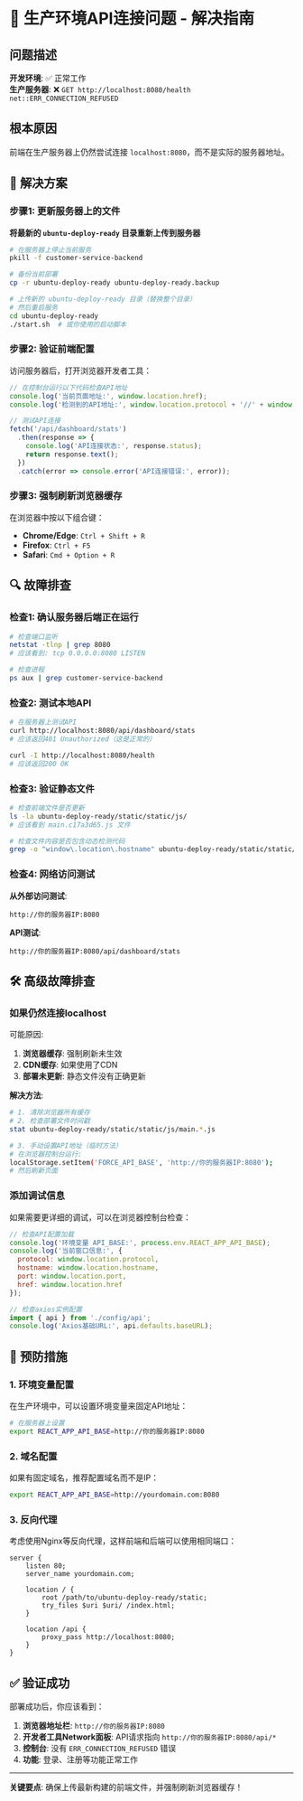# 🚨 生产环境API连接问题 - 解决指南

## 问题描述
**开发环境**: ✅ 正常工作  
**生产服务器**: ❌ `GET http://localhost:8080/health net::ERR_CONNECTION_REFUSED`

## 根本原因
前端在生产服务器上仍然尝试连接 `localhost:8080`，而不是实际的服务器地址。

## 🎯 解决方案

### 步骤1: 更新服务器上的文件

**将最新的 `ubuntu-deploy-ready` 目录重新上传到服务器**

```bash
# 在服务器上停止当前服务
pkill -f customer-service-backend

# 备份当前部署
cp -r ubuntu-deploy-ready ubuntu-deploy-ready.backup

# 上传新的 ubuntu-deploy-ready 目录（替换整个目录）
# 然后重启服务
cd ubuntu-deploy-ready
./start.sh  # 或你使用的启动脚本
```

### 步骤2: 验证前端配置

访问服务器后，打开浏览器开发者工具：

```javascript
// 在控制台运行以下代码检查API地址
console.log('当前页面地址:', window.location.href);
console.log('检测到的API地址:', window.location.protocol + '//' + window.location.hostname + ':8080');

// 测试API连接
fetch('/api/dashboard/stats')
  .then(response => {
    console.log('API连接状态:', response.status);
    return response.text();
  })
  .catch(error => console.error('API连接错误:', error));
```

### 步骤3: 强制刷新浏览器缓存

在浏览器中按以下组合键：
- **Chrome/Edge**: `Ctrl + Shift + R`
- **Firefox**: `Ctrl + F5`
- **Safari**: `Cmd + Option + R`

## 🔍 故障排查

### 检查1: 确认服务器后端正在运行

```bash
# 检查端口监听
netstat -tlnp | grep 8080
# 应该看到: tcp 0.0.0.0:8080 LISTEN

# 检查进程
ps aux | grep customer-service-backend
```

### 检查2: 测试本地API

```bash
# 在服务器上测试API
curl http://localhost:8080/api/dashboard/stats
# 应该返回401 Unauthorized（这是正常的）

curl -I http://localhost:8080/health
# 应该返回200 OK
```

### 检查3: 验证静态文件

```bash
# 检查前端文件是否更新
ls -la ubuntu-deploy-ready/static/static/js/
# 应该看到 main.c17a3d65.js 文件

# 检查文件内容是否包含动态检测代码
grep -o "window\.location\.hostname" ubuntu-deploy-ready/static/static/js/main.*.js
```

### 检查4: 网络访问测试

**从外部访问测试**:
```
http://你的服务器IP:8080
```

**API测试**:
```
http://你的服务器IP:8080/api/dashboard/stats
```

## 🛠️ 高级故障排查

### 如果仍然连接localhost

可能原因:
1. **浏览器缓存**: 强制刷新未生效
2. **CDN缓存**: 如果使用了CDN
3. **部署未更新**: 静态文件没有正确更新

**解决方法**:

```bash
# 1. 清除浏览器所有缓存
# 2. 检查部署文件时间戳
stat ubuntu-deploy-ready/static/static/js/main.*.js

# 3. 手动设置API地址（临时方法）
# 在浏览器控制台运行:
localStorage.setItem('FORCE_API_BASE', 'http://你的服务器IP:8080');
# 然后刷新页面
```

### 添加调试信息

如果需要更详细的调试，可以在浏览器控制台检查：

```javascript
// 检查API配置加载
console.log('环境变量 API_BASE:', process.env.REACT_APP_API_BASE);
console.log('当前窗口信息:', {
  protocol: window.location.protocol,
  hostname: window.location.hostname,
  port: window.location.port,
  href: window.location.href
});

// 检查axios实例配置
import { api } from './config/api';
console.log('Axios基础URL:', api.defaults.baseURL);
```

## 🎯 预防措施

### 1. 环境变量配置

在生产环境中，可以设置环境变量来固定API地址：

```bash
# 在服务器上设置
export REACT_APP_API_BASE=http://你的服务器IP:8080
```

### 2. 域名配置

如果有固定域名，推荐配置域名而不是IP：

```bash
export REACT_APP_API_BASE=http://yourdomain.com:8080
```

### 3. 反向代理

考虑使用Nginx等反向代理，这样前端和后端可以使用相同端口：

```nginx
server {
    listen 80;
    server_name yourdomain.com;
    
    location / {
        root /path/to/ubuntu-deploy-ready/static;
        try_files $uri $uri/ /index.html;
    }
    
    location /api {
        proxy_pass http://localhost:8080;
    }
}
```

## ✅ 验证成功

部署成功后，你应该看到：

1. **浏览器地址栏**: `http://你的服务器IP:8080`
2. **开发者工具Network面板**: API请求指向 `http://你的服务器IP:8080/api/*`
3. **控制台**: 没有 `ERR_CONNECTION_REFUSED` 错误
4. **功能**: 登录、注册等功能正常工作

---

**关键要点**: 确保上传最新构建的前端文件，并强制刷新浏览器缓存！